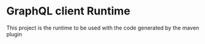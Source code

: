# GraphQL client Runtime

This project is the runtime to be used with the code generated by the maven plugin